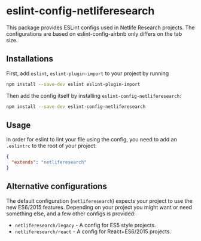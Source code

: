 # eslint-config-netliferesearch
This package provides ESLint configs used in Netlife Research projects. The configurations are based on eslint-config-airbnb only differs on the tab size.

## Installations
First, add `eslint`, `eslint-plugin-import` to your project by running

```sh
npm install --save-dev eslint eslint-plugin-import
```

Then add the config itself by installing `eslint-config-netliferesearch`:

```sh
npm install --save-dev eslint-config-netliferesearch
```

## Usage
In order for eslint to lint your file using the config, you need to add an `.eslintrc` to the root of your project:

```json
{
  "extends": "netliferesearch"
}
```

## Alternative configurations
The default configuration (`netliferesearch`) expects your project to use the new ES6/2015 features. Depending on your project you might want or need something else, and a few other configs is provided:

* `netliferesearch/legacy` - A config for ES5 style projects.
* `netliferesearch/react` - A config for React+ES6/2015 projects.
